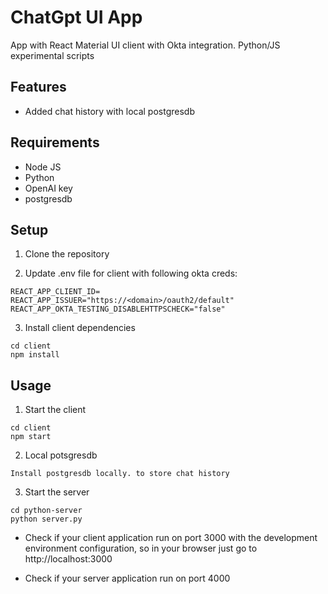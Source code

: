 # ChatGpt UI App

App with React Material UI client with Okta integration. 
Python/JS experimental scripts

## Features

- Added chat history with local postgresdb

## Requirements

- Node JS
- Python
- OpenAI key
- postgresdb

## Setup

1. Clone the repository

2. Update .env file for client with following okta creds:

```
REACT_APP_CLIENT_ID=
REACT_APP_ISSUER="https://<domain>/oauth2/default"
REACT_APP_OKTA_TESTING_DISABLEHTTPSCHECK="false"
```

3. Install client dependencies

```
cd client
npm install
```



## Usage

1. Start the client

```
cd client
npm start
```
2. Local potsgresdb

```
Install postgresdb locally. to store chat history
```
3. Start the server

```
cd python-server
python server.py
```

- Check if your client application run on port 3000 with the development environment configuration, so in your browser just go to http://localhost:3000

- Check if your server application run on port 4000


